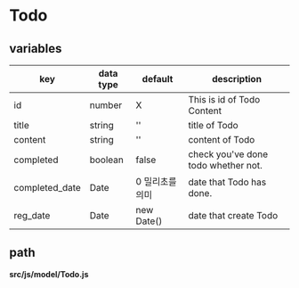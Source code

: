 # Todo

## variables

| key            | data type | default         | description                         |
| -------------- | --------- | --------------- | ----------------------------------- |
| id             | number    | X               | This is id of Todo Content          |
| title          | string    | ''              | title of Todo                       |
| content        | string    | ''              | content of Todo                     |
| completed      | boolean   | false           | check you've done todo whether not. |
| completed_date | Date      | 0 밀리초를 의미 | date that Todo has done.            |
| reg_date       | Date      | new Date()      | date that create Todo               |

## path

**src/js/model/Todo.js**

